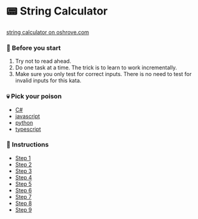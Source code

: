 #  📟 String Calculator
[string calculator on oshrove.com](https://osherove.com/tdd-kata-1)
  
### :rotating_light: Before you start
1. Try not to read ahead.
1. Do one task at a time. The trick is to learn to work incrementally.
1. Make sure you only test for correct inputs. There is no need to test for invalid inputs for this kata.
  
### 💀 Pick your poison
- [C#](https://github.com/uplift-delivery/katas/tree/main/string-calculator/c-sharp)  
- [javascript](https://github.com/uplift-delivery/katas/tree/main/string-calculator/js)  
- [python](https://github.com/uplift-delivery/katas/tree/main/string-calculator/python)  
- [typescript](https://github.com/uplift-delivery/katas/tree/main/string-calculator/ts)  
   
  
### :scroll: Instructions
- [Step 1](https://raw.githubusercontent.com/uplift-delivery/katas/main/string-calculator/string-calculator-requirement-1.txt)  
- [Step 2](https://raw.githubusercontent.com/uplift-delivery/katas/main/string-calculator/string-calculator-requirement-2.txt)  
- [Step 3](https://raw.githubusercontent.com/uplift-delivery/katas/main/string-calculator/string-calculator-requirement-3.txt)  
- [Step 4](https://raw.githubusercontent.com/uplift-delivery/katas/main/string-calculator/string-calculator-requirement-4.txt)  
- [Step 5](https://raw.githubusercontent.com/uplift-delivery/katas/main/string-calculator/string-calculator-requirement-5.txt)  
- [Step 6](https://raw.githubusercontent.com/uplift-delivery/katas/main/string-calculator/string-calculator-requirement-6.txt)  
- [Step 7](https://raw.githubusercontent.com/uplift-delivery/katas/main/string-calculator/string-calculator-requirement-7.txt)  
- [Step 8](https://raw.githubusercontent.com/uplift-delivery/katas/main/string-calculator/string-calculator-requirement-8.txt)  
- [Step 9](https://raw.githubusercontent.com/uplift-delivery/katas/main/string-calculator/string-calculator-requirement-9.txt)  
